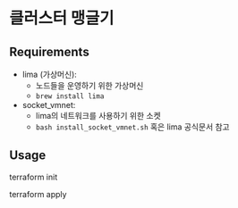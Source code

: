 # 클러스터 맹글기

## Requirements

- lima (가상머신):
  - 노드들을 운영하기 위한 가상머신
  - `brew install lima`
- socket_vmnet:
  - lima의 네트워크를 사용하기 위한 소켓
  - `bash install_socket_vmnet.sh` 혹은 lima 공식문서 참고

## Usage

terraform init

terraform apply
